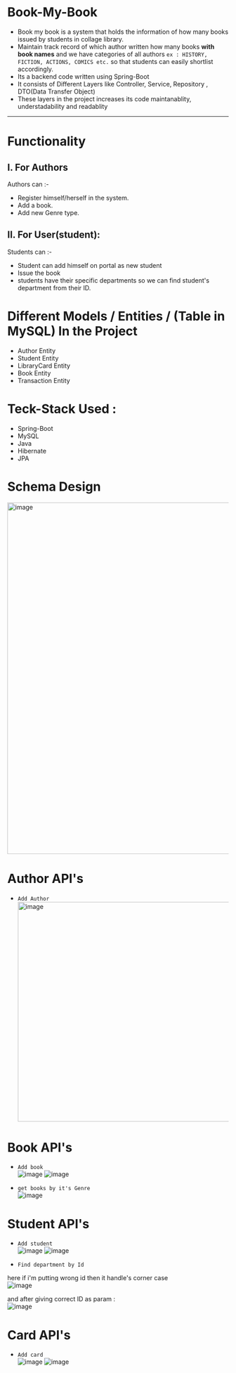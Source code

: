 # Book-My-Book


* Book my book is a system that holds the information of how many books issued by students in collage library.
* Maintain track record of which author written how many books **with book names** and we have categories of all authors
  `ex : HISTORY, FICTION, ACTIONS, COMICS etc.` so that students can easily shortlist accordingly.
* Its a backend code written using Spring-Boot
* It consists of Different Layers like Controller, Service, Repository , DTO(Data Transfer Object)
* These layers in the project increases its code maintanablity, understadability and readablity

___
# Functionality

## I. For Authors
 Authors can :-
- Register himself/herself in the system.
- Add a book.
- Add new Genre type.


## II. For User(student):
  Students can :-
- Student can add himself on portal as new student 
- Issue the book
- students have their specific departments so we can find student's department from their ID.


# Different Models / Entities / (Table in MySQL) In the Project
- Author Entity
- Student Entity
- LibraryCard Entity
- Book Entity
- Transaction Entity


# Teck-Stack Used :
- Spring-Boot
- MySQL
- Java
- Hibernate
- JPA

# Schema Design

<img src="https://github.com/Shantanu-pawar/Book-My-Book/assets/87530022/3de6a49a-ce8e-45f0-9eb8-abb991bd1a22" 
  alt="image" width="800">
<br>

# Author API's

- `Add Author`
<img src="https://github.com/Shantanu-pawar/Book-My-Book/assets/87530022/d53aa6e3-34d7-48b0-be8f-cb6ca990630f"
  alt="image" width="500"> <br>



# Book API's

- `Add book` <br>
  ![image](https://github.com/Shantanu-pawar/Book-My-Book/assets/87530022/aaa29b01-8af2-4233-8aa2-d7240580d806)
  ![image](https://github.com/Shantanu-pawar/Book-My-Book/assets/87530022/b633a4e3-d5d3-4573-bee4-f73a5b4a1fc0)

- `get books by it's Genre` <br>
![image](https://github.com/Shantanu-pawar/Book-My-Book/assets/87530022/7d194b31-134f-495f-8790-417d623672e4)


# Student API's
- `Add student` <br>
![image](https://github.com/Shantanu-pawar/Book-My-Book/assets/87530022/15f911ec-0126-4f56-b211-ff161d499a41)
![image](https://github.com/Shantanu-pawar/Book-My-Book/assets/87530022/11608514-796b-42e6-b16a-1f22359210ed)

- `Find department by Id`

here if i'm putting wrong id then it handle's corner case <br>
![image](https://github.com/Shantanu-pawar/Book-My-Book/assets/87530022/a771ccdd-c853-48c2-939f-e64ad64d4de6)

and after giving correct ID as param : <br>
![image](https://github.com/Shantanu-pawar/Book-My-Book/assets/87530022/67c22034-3284-4d98-b1ff-200ee2815203)



# Card API's 

- `Add card `  <br>
![image](https://github.com/Shantanu-pawar/Book-My-Book/assets/87530022/a65338be-70f9-4cff-a307-a49765672c0b)
![image](https://github.com/Shantanu-pawar/Book-My-Book/assets/87530022/056d7dfb-46cd-4417-93c4-ba59729e37d3)


